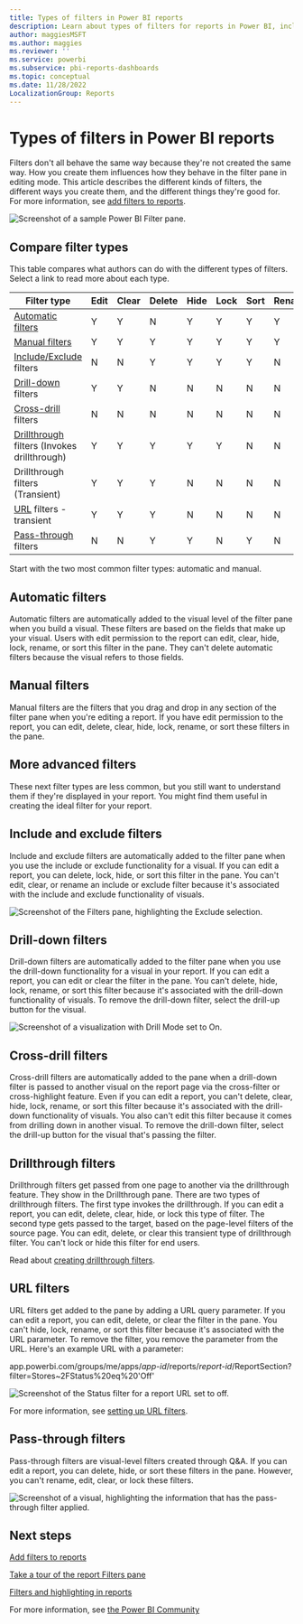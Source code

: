 ```yaml
---
title: Types of filters in Power BI reports
description: Learn about types of filters for reports in Power BI, including the page filter, the visualization filter, and the report filter.
author: maggiesMSFT
ms.author: maggies
ms.reviewer: ''
ms.service: powerbi
ms.subservice: pbi-reports-dashboards
ms.topic: conceptual
ms.date: 11/28/2022
LocalizationGroup: Reports
---
```

# Types of filters in Power BI reports

Filters don't all behave the same way because they're not created the same way. How you create them influences how they behave in the filter pane in editing mode. This article describes the different kinds of filters, the different ways you create them, and the different things they're good for. For more information, see [add filters to reports](power-bi-report-add-filter.md).

![Screenshot of a sample Power BI Filter pane.](media/power-bi-report-filter-types/power-bi-filter-pane.png)

## Compare filter types

This table compares what authors can do with the different types of filters. Select a link to read more about each type.

| Filter type | Edit | Clear | Delete | Hide | Lock | Sort | Rename |
|----|----|----|----|----|----|----|----|
| [Automatic filters](#automatic-filters) | Y | Y | N | Y | Y | Y | Y |
| [Manual filters](#manual-filters) | Y | Y | Y | Y | Y | Y | Y |
| [Include/Exclude](#include-and-exclude-filters) filters | N | N | Y | Y | Y | Y | N |
| [Drill-down](#drill-down-filters) filters | Y | Y | N | N | N | N | N |
| [Cross-drill](#cross-drill-filters) filters | N | N | N | N | N | N | N |
| [Drillthrough](#drillthrough-filters) filters (Invokes drillthrough) | Y | Y | Y | Y | Y | N | N |
| Drillthrough filters (Transient) | Y | Y | Y | N | N | N | N |
| [URL](#url-filters) filters - transient | Y | Y | Y | N | N | N | N |
| [Pass-through](#pass-through-filters) filters | N | N | Y | Y | N | Y | N |

Start with the two most common filter types: automatic and manual.

## Automatic filters

Automatic filters are automatically added to the visual level of the filter pane when you build a visual. These filters are based on the fields that make up your visual. Users with edit permission to the report can edit, clear, hide, lock, rename, or sort this filter in the pane. They can't delete automatic filters because the visual refers to those fields.

## Manual filters

Manual filters are the filters that you drag and drop in any section of the filter pane when you're editing a report. If you have edit permission to the report, you can edit, delete, clear, hide, lock, rename, or sort these filters in the pane.

## More advanced filters

These next filter types are less common, but you still want to understand them if they're displayed in your report. You might find them useful in creating the ideal filter for your report.

## Include and exclude filters

Include and exclude filters are automatically added to the filter pane when you use the include or exclude functionality for a visual. If you can edit a report, you can delete, lock, hide, or sort this filter in the pane. You can't edit, clear, or rename an include or exclude filter because it's associated with the include and exclude functionality of visuals.

![Screenshot of the Filters pane, highlighting the Exclude selection.](media/power-bi-report-filter-types/power-bi-filters-exclude.png)

## Drill-down filters

Drill-down filters are automatically added to the filter pane when you use the drill-down functionality for a visual in your report. If you can edit a report, you can edit or clear the filter in the pane. You can't delete, hide, lock, rename, or sort this filter because it's associated with the drill-down functionality of visuals. To remove the drill-down filter, select the drill-up button for the visual.

![Screenshot of a visualization with Drill Mode set to On.](media/power-bi-report-filter-types/power-bi-filters-drill-down.png)

## Cross-drill filters

Cross-drill filters are automatically added to the pane when a drill-down filter is passed to another visual on the report page via the cross-filter or cross-highlight feature. Even if you can edit a report, you can't delete, clear, hide, lock, rename, or sort this filter because it's associated with the drill-down functionality of visuals. You also can't edit this filter because it comes from drilling down in another visual. To remove the drill-down filter, select the drill-up button for the visual that's passing the filter.

## Drillthrough filters

Drillthrough filters get passed from one page to another via the drillthrough feature. They show in the Drillthrough pane. There are two types of drillthrough filters. The first type invokes the drillthrough. If you can edit a report, you can edit, delete, clear, hide, or lock this type of filter. The second type gets passed to the target, based on the page-level filters of the source page. You can edit, delete, or clear this transient type of drillthrough filter. You can't lock or hide this filter for end users.

Read about [creating drillthrough filters](desktop-drillthrough.md).

## URL filters

URL filters get added to the pane by adding a URL query parameter. If you can edit a report, you can edit, delete, or clear the filter in the pane. You can't hide, lock, rename, or sort this filter because it's associated with the URL parameter. To remove the filter, you remove the parameter from the URL. Here's an example URL with a parameter:

app.powerbi.com/groups/me/apps/*app-id*/reports/*report-id*/ReportSection?filter=Stores~2FStatus%20eq%20'Off'

![Screenshot of the Status filter for a report URL set to off.](media/power-bi-report-filter-types/power-bi-filter-url.png)

For more information, see [setting up URL filters](../collaborate-share/service-url-filters.md).

## Pass-through filters

Pass-through filters are visual-level filters created through Q&A. If you can edit a report, you can delete, hide, or sort these filters in the pane. However, you can't rename, edit, clear, or lock these filters.

![Screenshot of a visual, highlighting the information that has the pass-through filter applied.](media/power-bi-report-filter-types/power-bi-filters-qna.png)

## Next steps

[Add filters to reports](power-bi-report-add-filter.md)

[Take a tour of the report Filters pane](../consumer/end-user-report-filter.md)

[Filters and highlighting in reports](power-bi-reports-filters-and-highlighting.md)

For more information, see [the Power BI Community](https://community.powerbi.com/)

